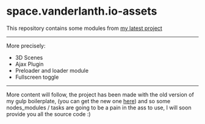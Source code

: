 # space.vanderlanth.io-assets
This repository contains some modules from [my latest project](http://space.vanderlanth.io/)

--- 

More precisely:

- 3D Scenes
- Ajax Plugin
- Preloader and loader module
- Fullscreen toggle

---

More content will follow, the project has been made with the old version of my gulp boilerplate, (you can get the new one [here](https://github.com/vanderlanth/minima)) and so some nodes_modules / tasks are going to be a pain in the ass to use, I will soon provide you all the source code :)
